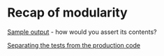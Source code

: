 # Recap of modularity

[Sample output](https://github.com/code-craft-a1/well-named-in-cpp-mithlesh-katre/blob/180de10a788e73a21a6e7ff5c39967dd1e72eb1b/ColorCodeReferenceManual.txt) - how would you assert its contents?

[Separating the tests from the production code](https://github.com/code-craft-a1/well-named-in-cpp-kvarma95)

